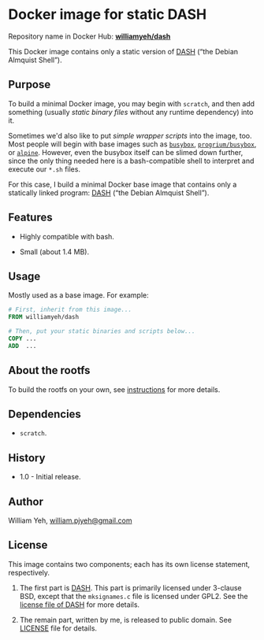 Docker image for static DASH 
============

Repository name in Docker Hub: **[williamyeh/dash](https://registry.hub.docker.com/u/williamyeh/dash/)**

This Docker image contains only a static version of [DASH](http://gondor.apana.org.au/~herbert/dash/) (“the Debian Almquist Shell”).


## Purpose

To build a minimal Docker image, you may begin with `scratch`, and then add something (usually *static binary files* without any runtime dependency) into it.

Sometimes we'd also like to put *simple wrapper scripts* into the image, too.  Most people will begin with base images such as [`busybox`](https://registry.hub.docker.com/_/busybox/), [`progrium/busybox`](https://registry.hub.docker.com/u/progrium/busybox/), or [`alpine`](https://registry.hub.docker.com/_/alpine/).  However, even the busybox itself can be slimed down further, since the only thing needed here is a bash-compatible shell to interpret and execute our `*.sh` files.

For this case, I build a minimal Docker base image that contains only a statically linked program: [DASH](http://gondor.apana.org.au/~herbert/dash/) (“the Debian Almquist Shell”).


## Features

- Highly compatible with bash.

- Small (about 1.4 MB).


## Usage

Mostly used as a base image.  For example:


```dockerfile
# First, inherit from this image...
FROM williamyeh/dash

# Then, put your static binaries and scripts below...
COPY ...
ADD  ...

```


## About the rootfs

To build the rootfs on your own, see [instructions](build-rootfs/README.md) for more details.



## Dependencies

- `scratch`.


## History

- 1.0 - Initial release. 


## Author

William Yeh, william.pjyeh@gmail.com


## License

This image contains two components; each has its own license statement, respectively.

1. The first part is [DASH](http://gondor.apana.org.au/~herbert/dash/). This part is primarily licensed under 3-clause BSD, except that the `mksignames.c` file is licensed under GPL2.  See the [license file of DASH](http://git.kernel.org/cgit/utils/dash/dash.git/tree/COPYING) for more details.

2. The remain part, written by me, is released to public domain.  See [LICENSE](LICENSE) file for details.